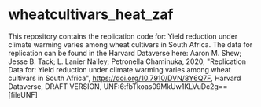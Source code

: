 # wheatcultivars_heat_zaf

This repository contains the replication code for: Yield reduction under climate warming varies among wheat cultivars in South Africa. The data for replication can be found in the Harvard Dataverse here: Aaron M. Shew; Jesse B. Tack; L. Lanier Nalley; Petronella Chaminuka, 2020, "Replication Data for: Yield reduction under climate warming varies among wheat cultivars in South Africa", https://doi.org/10.7910/DVN/8Y6Q7F, Harvard Dataverse, DRAFT VERSION, UNF:6:fbTkoas09MkUw1KLVuDc2g== [fileUNF]
